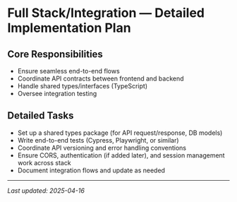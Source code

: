 # Full Stack/Integration — Detailed Implementation Plan

## Core Responsibilities
- Ensure seamless end-to-end flows
- Coordinate API contracts between frontend and backend
- Handle shared types/interfaces (TypeScript)
- Oversee integration testing

## Detailed Tasks
- Set up a shared types package (for API request/response, DB models)
- Write end-to-end tests (Cypress, Playwright, or similar)
- Coordinate API versioning and error handling conventions
- Ensure CORS, authentication (if added later), and session management work across stack
- Document integration flows and update as needed

---

_Last updated: 2025-04-16_
